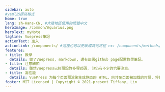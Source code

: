 ```yaml
---
sidebar: auto
#yaml的撰寫格式
home: true 
lang: zh-Hans-CN, #大陸地區使用的簡體中文
heroImage: /common/Aquarius.png
heroText: myNote
tagline: Vuepress筆記
actionText: 進入
actionLink: /components/ #這裡也可以更改成其他路徑 ex: /components/methods/
features:
- title: 教學
  details: 做了Vuepress, markdown, 還有部署github page配置教學筆記。
- title: 注意細節
  details: 雖然vuepress已經預設許多程式碼, 但仍有不少的坑要注意。
- title: 高性能
  details: VuePress 为每个页面预渲染生成静态的 HTML，同时在页面被加载的时候，将作为 SPA 运行。
footer: MIT Licensed | Copyright © 2021-present Tiffany, Lin
---
```

